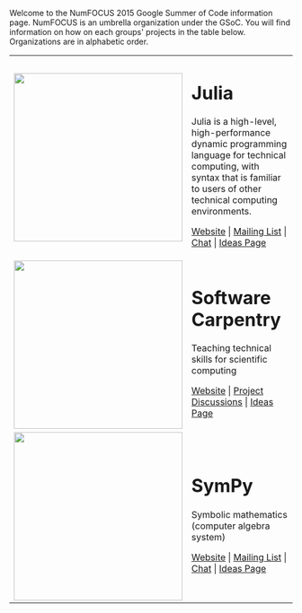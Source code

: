 Welcome to the NumFOCUS 2015 Google Summer of Code information page. NumFOCUS
is an umbrella organization under the GSoC. You will find information on how on
each groups' projects in the table below. Organizations are in alphabetic
order.

<table>

  <tr>
    <td>
      <img width="300px" src="https://camo.githubusercontent.com/e1ae5c7f6fe275a50134d5889a68f0acdd09ada8/687474703a2f2f6a756c69616c616e672e6f72672f696d616765732f6c6f676f5f68697265732e706e67"/>
    </td>
    <td>
       <h1>Julia</h1>
       <p>Julia is a high-level, high-performance dynamic programming language
         for technical computing, with syntax that is familiar to users of
         other technical computing environments.</p>
       <p>
         <a href="http://julialang.org">Website</a> | <a href="https://groups.google.com/forum/?fromgroups=#!forum/julia-dev">Mailing List</a> | <a href="http://webchat.freenode.net/?channels=julia">Chat</a> | <a href="https://github.com/numfocus/gsoc/blob/master/2015/ideas-list-julia.md">Ideas Page</a>
       </p>
    </td>
  </tr>


  <tr>
    <td>
      <img width="300px" src="http://software-carpentry.org/img/software-carpentry-banner.png" />
    </td>
    <td>
       <h1>Software Carpentry</h1>
       <p>Teaching technical skills for scientific computing</p>
       <p>
         <a href="http://software-carpenpy.org">Website</a> | <a href="https://github.com/numfocus/gsoc/issues">Project Discussions</a> | <a href="https://github.com/numfocus/gsoc/blob/master/2015/ideas-list-swc.md">Ideas Page</a>
       </p>
    </td>
  </tr>

  <tr>
    <td>
      <img width="300px" src="http://www.sympy.org/static/images/logo.png">
    </td>
    <td>
       <h1>SymPy</h1>
       <p>Symbolic mathematics (computer algebra system)</p>
       <p>
         <a href="http://sympy.org">Website</a> | <a href="https://groups.google.com/d/forum/sympy">Mailing List</a> | <a href="https://gitter.im/sympy/sympy">Chat</a> | <a href="https://github.com/sympy/sympy/wiki/GSoC-2015-Ideas">Ideas Page</a>
       </p>
    </td>
  </tr>

</table>
